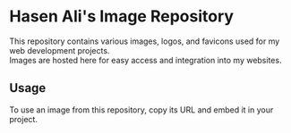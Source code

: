 # Hasen Ali's Image Repository

This repository contains various images, logos, and favicons used for my web development projects.  
Images are hosted here for easy access and integration into my websites.

## Usage
To use an image from this repository, copy its URL and embed it in your project.
